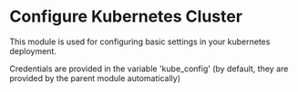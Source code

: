 # Configure Kubernetes Cluster
This module is used for configuring basic settings in your kubernetes deployment.

Credentials are provided in the variable 'kube_config' (by default, they are provided by the parent module automatically)
